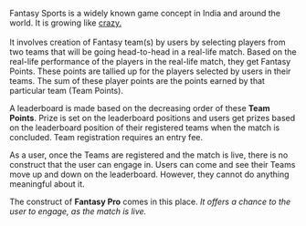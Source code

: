 Fantasy Sports is a widely known game concept in India and around the world. It is growing like [crazy.](https://www.livemint.com/money/personal-finance/a-breakdown-of-india-s-fantasy-sports-industry-11635699153058.html)  \
 \
It involves creation of Fantasy team(s) by users by selecting players from two teams that will be going head-to-head in a real-life match. Based on the real-life performance of the players in the real-life match, they get Fantasy Points. These points are tallied up for the players selected by users in their teams. The sum of these player points are the points earned by that particular team (Team Points).

A leaderboard is made based on the decreasing order of these **Team Points**. Prize is set on the leaderboard positions and users get prizes based on the leaderboard position of their registered teams when the match is concluded. Team registration requires an entry fee. 

As a user, once the Teams are registered and the match is live, there is no construct that the user can engage in. Users can come and see their Teams move up and down on the leaderboard. However, they cannot do anything meaningful about it. 

The construct of **Fantasy Pro** comes in this place. _It offers a chance to the user to engage, as the match is live._
